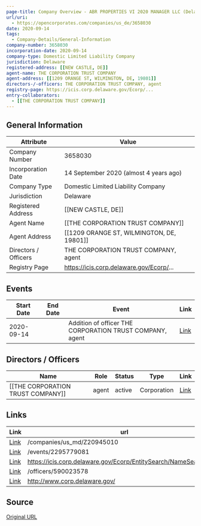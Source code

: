 ```yaml
---
page-title: Company Overview - ABR PROPERTIES VI 2020 MANAGER LLC (Delaware - 3658030)
url/uri:
  - https://opencorporates.com/companies/us_de/3658030
date: 2020-09-14
tags:
  - Company-Details/General-Information
company-number: 3658030
incorporation-date: 2020-09-14
company-type: Domestic Limited Liability Company
jurisdiction: Delaware
registered-address: [[NEW CASTLE, DE]]
agent-name: THE CORPORATION TRUST COMPANY
agent-address: [[1209 ORANGE ST, WILMINGTON, DE, 19801]]
directors-/-officers: THE CORPORATION TRUST COMPANY, agent
registry-page: https://icis.corp.delaware.gov/Ecorp/...
entry-collaborators:
  - [[THE CORPORATION TRUST COMPANY]]
---
```


## General Information
| Attribute          | Value                                       |
|--------------------|---------------------------------------------|
| Company Number     | 3658030                                     |
| Incorporation Date | 14 September 2020 (almost 4 years ago)      |
| Company Type       | Domestic Limited Liability Company          |
| Jurisdiction       | Delaware                                    |
| Registered Address | [[NEW CASTLE, DE]]                          |
| Agent Name         | [[THE CORPORATION TRUST COMPANY]]           |
| Agent Address      | [[1209 ORANGE ST, WILMINGTON, DE, 19801]]   |
| Directors / Officers | THE CORPORATION TRUST COMPANY, agent        |
| Registry Page      | https://icis.corp.delaware.gov/Ecorp/...    |

## Events

| Start Date | End Date   | Event                                                   | Link |
|------------|------------|-------------------------------------------------------|------|
| 2020-09-14 |            | Addition of officer THE CORPORATION TRUST COMPANY, agent | [Link](https://opencorporates.com/events/2295779081) |

## Directors / Officers
| Name                 | Role            | Status     | Type        | Link |
|----------------------|-----------------|------------|-------------|------|
| [[THE CORPORATION TRUST COMPANY]] | agent           | active     | Corporation | [Link](https://opencorporates.com/officers/590023578) |

## Links
| Link   | url                            
|--------|--------------------------------|
| [Link](/companies/us_md/Z20945010) |/companies/us_md/Z20945010    |
| [Link](/events/2295779081) |/events/2295779081            |
| [Link](https://icis.corp.delaware.gov/Ecorp/EntitySearch/NameSearch.aspx) |https://icis.corp.delaware.gov/Ecorp/EntitySearch/NameSearch.aspx|
| [Link](/officers/590023578) |/officers/590023578           |
| [Link](http://www.corp.delaware.gov/) |http://www.corp.delaware.gov/ |

## Source
[Original URL](https://opencorporates.com/companies/us_de/3658030)
